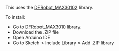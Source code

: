 This uses the [DFRobot_MAX30102](https://github.com/DFRobot/DFRobot_MAX30102?tab=readme-ov-file) library.

To install:
- Go to [DFRobot_MAX3010](https://github.com/DFRobot/DFRobot_MAX30102?tab=readme-ov-file) library.
- Download the .ZIP file
- Open Arduino IDE
- Go to Sketch > Include Library > Add .ZIP library
